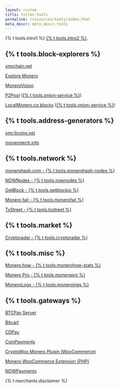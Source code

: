 ```yaml
---
layout: custom
title: titles.tools
permalink: /resources/tools/index.html
meta_descr: meta_descr.tools
---
```


<div class="text-center container description">
    <p>
        {% t tools.intro1 %}
        <a href="https://github.com/monero-project/monero-site/issues" target="_blank" rel="noreferrer noopener">{% t tools.intro2 %}</a>.
    </p>
</div>

<section class="container tools">
    <div class="row">
        <div class="left half no-pad-sm col-lg-6 col-md-6 col-sm-12 col-xs-12">
            <div class="info-block">
                <div class="row">
                    <div class="col">
                        <h2>{% t tools.block-explorers %}</h2>
                        <p><a href="https://xmrchain.net/">xmrchain.net</a></p>
                        <p><a href="https://www.exploremonero.com/">Explore Monero</a></p>
                        <p><a href="https://monerovision.com">MoneroVision</a></p>
                        <p><a href="https://p2pool.io/explorer/">P2Pool</a> (<a href="http://yucmgsbw7nknw7oi3bkuwudvc657g2xcqahhbjyewazusyytapqo4xid.onion/explorer/">{% t tools.onion-service %}</a>)</p>
                        <p><a href="https://localmonero.co/blocks/">LocalMonero.co blocks</a> (<a href="http://nehdddktmhvqklsnkjqcbpmb63htee2iznpcbs5tgzctipxykpj6yrid.onion/blocks">{% t tools.onion-service %}</a>)</p>
                    </div>
                </div>
            </div>
        </div>
        <div class="right half col-lg-6 col-md-6 col-sm-12 col-xs-12">
            <div class="info-block">
                <div class="row">
                    <div class="col">
                        <h2>{% t tools.address-generators %}</h2>
                        <p><a href="https://xmr.llcoins.net/">xmr.llcoins.net</a></p>
                        <p><a href="https://monerotech.info/">monerotech.info</a></p>
                    </div>
                </div>
            </div>
        </div>
    </div>
    <div class="row">
        <div class="left half col-lg-6 col-md-6 col-sm-12 col-xs-12">
            <div class="info-block">
                <div class="row">
                    <div class="col">
                        <h2>{% t tools.network %}</h2>
                        <p><a href="https://monerohash.com/nodes-distribution.html">monerohash.com - {% t tools.monerohash-nodes %}</a></p>
                        <p><a href="https://nownodes.io/nodes/monero-xmr">NOWNodes - {% t tools.nownodes %}</a></p>
                        <p><a href="https://getblock.io">GetBlock - {% t tools.getblockio %}</a></p>
                        <p><a href="https://monero.fail/">Monero.fail - {% t tools.monerofail %}</a></p>
                        <p><a href="https://txcity.io/v/xmr">TxStreet - {% t tools.txstreet %}</a></p>
                    </div>
                </div>
            </div>
        </div>
        <div class="right half col-lg-6 col-md-6 col-sm-12 col-xs-12">
            <div class="info-block">
                <div class="row">
                    <div class="col">
                        <h2>{% t tools.market %}</h2>
                        <p><a href="https://cryptoradar.co/buy-monero">Cryptoradar - {% t tools.cryptoradar %}</a></p>
                    </div>
                </div>
            </div>
        </div>
    </div>
    <div class="row">
        <div class="left half col-lg-6 col-md-6 col-sm-12 col-xs-12">
            <div class="info-block">
                <div class="row">
                    <div class="col">
                        <h2>{% t tools.misc %}</h2>
                        <p><a href="https://www.monero.how/">Monero.how - {% t tools.monerohow-stats %}</a></p>
                        <p><a href="https://moneroj.net/sfmodel/">Monero Pro - {% t tools.moneropro %}</a></p>
                        <p><a href="https://libera.monerologs.net/">MoneroLogs - {% t tools.monerologs %}</a></p>
                    </div>
                </div>
            </div>
        </div>
        <div class="right half col-lg-6 col-md-6 col-sm-12 col-xs-12">
            <div class="info-block">
                <div class="row">
                    <div class="col">
                        <h2 id="payment-gateways">{% t tools.gateways %}</h2>
                        <p><a href="https://btcpayserver.org">BTCPay Server</a></p>
                        <p><a href="https://bitcart.ai">Bitcart</a></p>
                        <p><a href="https://www.cdpay.eu/">CDPay</a></p>
                        <p><a href="https://www.coinpayments.net/">CoinPayments</a></p>
                        <p><a href="https://www.cryptowoo.com/">CryptoWoo Monero Plugin (WooCommerce)</a></p>
                        <p><a href="https://github.com/monero-integrations/monerowp">Monero WooCommerce Extension (PHP)</a></p>
                        <p><a href="https://nowpayments.io/">NOWPayments</a></p>
                    </div>
                </div>
            </div>
        </div>
    </div>
</section>

<div class="text-center container description">
    <p>
        <em>{% t merchants.disclaimer %}</em>
    </p>
</div>
